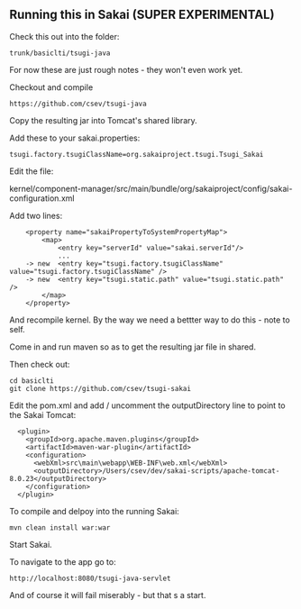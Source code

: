 
Running this in Sakai (SUPER EXPERIMENTAL)
------------------------------------------

Check this out into the folder:

    trunk/basiclti/tsugi-java

For now these are just rough notes - they won't even work yet.

Checkout and compile

    https://github.com/csev/tsugi-java

Copy the resulting jar into Tomcat's shared library.

Add these to your sakai.properties:

    tsugi.factory.tsugiClassName=org.sakaiproject.tsugi.Tsugi_Sakai

Edit the file:

kernel/component-manager/src/main/bundle/org/sakaiproject/config/sakai-configuration.xml

Add two lines:

        <property name="sakaiPropertyToSystemPropertyMap">
            <map>
                <entry key="serverId" value="sakai.serverId"/>
                ...
        -> new  <entry key="tsugi.factory.tsugiClassName" value="tsugi.factory.tsugiClassName" />
        -> new  <entry key="tsugi.static.path" value="tsugi.static.path" />
            </map>
        </property>

And recompile kernel.  By the way we need a bettter way to do this - note to self.

Come in and run maven so as to get the resulting jar file in shared.

Then check out: 

    cd basiclti
    git clone https://github.com/csev/tsugi-sakai

Edit the pom.xml and add / uncomment the
outputDirectory line to point to the Sakai Tomcat:

      <plugin>
        <groupId>org.apache.maven.plugins</groupId>
        <artifactId>maven-war-plugin</artifactId>
        <configuration>
          <webXml>src\main\webapp\WEB-INF\web.xml</webXml>
          <outputDirectory>/Users/csev/dev/sakai-scripts/apache-tomcat-8.0.23</outputDirectory>
        </configuration>
      </plugin>

To compile and delpoy into the running Sakai:

    mvn clean install war:war

Start Sakai.

To navigate to the app go to:

    http://localhost:8080/tsugi-java-servlet

And of course it will fail miserably - but that s a start.


